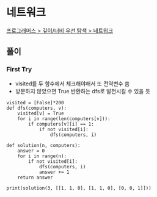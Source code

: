 # 네트워크

[프로그래머스 > 깊이/너비 우선 탐색 > 네트워크](https://school.programmers.co.kr/learn/courses/30/lessons/43162)

## 풀이

### First Try
- visited를 두 함수에서 체크해야해서 또 전역변수 씀
- 방문하지 않았으면 True 반환하는 dfs로 발전시킬 수 있을 듯 
```
visited = [False]*200
def dfs(computers, v):
    visited[v] = True
    for i in range(len(computers[v])):
        if computers[v][i] == 1:
            if not visited[i]:
                dfs(computers, i)
    
def solution(n, computers):
    answer = 0
    for i in range(n):
        if not visited[i]:
            dfs(computers, i)
            answer += 1
    return answer

print(solution(3, [[1, 1, 0], [1, 1, 0], [0, 0, 1]]))
```
